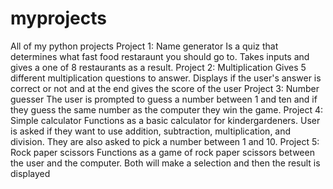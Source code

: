 # myprojects
All of my python projects
Project 1: Name generator
Is a quiz that determines what fast food restaraunt you should go to. Takes inputs and gives a one of 8 restaurants as a result.
Project 2: Multiplication
Gives 5 different multiplication questions to answer. Displays if the user's answer is correct or not and at the end gives the score of the user
Project 3: Number guesser
The user is prompted to guess a number between 1 and ten and if they guess the same number as the computer they win the game.
Project 4: Simple calculator
Functions as a basic calculator for kindergardeners. User is asked if they want to use addition, subtraction, multiplication, and division. 
They are also asked to pick a number between 1 and 10. 
Project 5: Rock paper scissors
Functions as a game of rock paper scissors between the user and the computer. Both will make a selection and then the result is displayed
